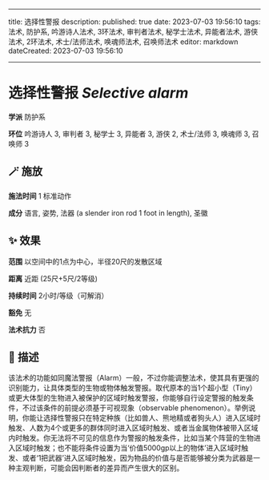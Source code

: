 
---
title: 选择性警报
description: 
published: true
date: 2023-07-03 19:56:10
tags: 法术, 防护系, 吟游诗人法术, 3环法术, 审判者法术, 秘学士法术, 异能者法术, 游侠法术, 2环法术, 术士/法师法术, 唤魂师法术, 召唤师法术
editor: markdown
dateCreated: 2023-07-03 19:56:10

---

# **选择性警报** *Selective alarm*

**学派** 防护系 

**环位** 吟游诗人 3, 审判者 3, 秘学士 3, 异能者 3, 游侠 2, 术士/法师 3, 唤魂师 3, 召唤师 3

## 🪄 施放

**施法时间** 1 标准动作

**成分** 语言, 姿势, 法器 (a slender iron rod 1 foot in length), 圣徽

## ✨ 效果  

**范围** 以空间中的1点为中心，半径20尺的发散区域

**距离** 近距 (25尺+5尺/2等级)  

**持续时间** 2小时/等级（可解消） 

**豁免** 无

**法术抗力** 否

## 📖 描述

该法术的功能如同魔法警报（Alarm）一般，不过你能调整法术，使其具有更强的识别能力，让具体类型的生物或物体触发警报。取代原本的当1个超小型（Tiny）或更大体型的生物进入被保护的区域时触发警报，你能够自行设定警报的触发条件，不过该条件的前提必须基于可视现象（observable phenomenon）。举例说明，你能让选择性警报只在特定种族（比如兽人、熊地精或者狗头人）进入区域时触发、人数为4个或更多的群体同时进入区域时触发、或者当金属物体被带入区域内时触发。你无法将不可见的信息作为警报的触发条件，比如当某个阵营的生物进入区域时触发；也不能将条件设置为当‘价值5000gp以上的物体’进入区域时触发、或者‘1把武器’进入区域时触发，因为物品的价值与是否能够被分类为武器是一种主观判断，可能会因判断者的差异而产生很大的区别。
    